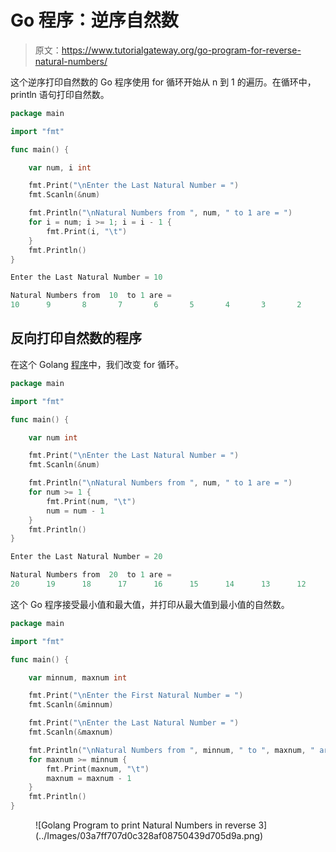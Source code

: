 # Go 程序：逆序自然数

> 原文：<https://www.tutorialgateway.org/go-program-for-reverse-natural-numbers/>

这个逆序打印自然数的 Go 程序使用 for 循环开始从 n 到 1 的遍历。在循环中，println 语句打印自然数。

```go
package main

import "fmt"

func main() {

    var num, i int

    fmt.Print("\nEnter the Last Natural Number = ")
    fmt.Scanln(&num)

    fmt.Println("\nNatural Numbers from ", num, " to 1 are = ")
    for i = num; i >= 1; i = i - 1 {
        fmt.Print(i, "\t")
    }
    fmt.Println()
}
```

```go
Enter the Last Natural Number = 10

Natural Numbers from  10  to 1 are = 
10      9       8       7       6       5       4       3       2       1
```

## 反向打印自然数的程序

在这个 Golang [程序](https://www.tutorialgateway.org/go-programs/)中，我们改变 for 循环。

```go
package main

import "fmt"

func main() {

    var num int

    fmt.Print("\nEnter the Last Natural Number = ")
    fmt.Scanln(&num)

    fmt.Println("\nNatural Numbers from ", num, " to 1 are = ")
    for num >= 1 {
        fmt.Print(num, "\t")
        num = num - 1
    }
    fmt.Println()
}
```

```go
Enter the Last Natural Number = 20

Natural Numbers from  20  to 1 are = 
20      19      18      17      16      15      14      13      12      11      10    9       8       7       6       5       4       3       2       1
```

这个 Go 程序接受最小值和最大值，并打印从最大值到最小值的自然数。

```go
package main

import "fmt"

func main() {

    var minnum, maxnum int

    fmt.Print("\nEnter the First Natural Number = ")
    fmt.Scanln(&minnum)

    fmt.Print("\nEnter the Last Natural Number = ")
    fmt.Scanln(&maxnum)

    fmt.Println("\nNatural Numbers from ", minnum, " to ", maxnum, " are = ")
    for maxnum >= minnum {
        fmt.Print(maxnum, "\t")
        maxnum = maxnum - 1
    }
    fmt.Println()
}
```

<figure class="wp-block-image size-large">![Golang Program to print Natural Numbers in reverse 3](../Images/03a7ff707d0c328af08750439d705d9a.png)</figure>